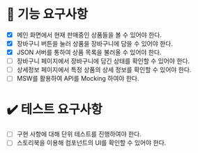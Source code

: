 # 🚩 기능 요구사항

- [x] 메인 화면에서 현재 판매중인 상품들을 볼 수 있어야 한다.
- [x] 장바구니 버튼을 눌러 상품을 장바구니에 담을 수 있어야 한다.
- [x] JSON 서버를 통하여 상품 목록을 불러올 수 있어야 한다.
- [ ] 장바구니 페이지에서 장바구니에 담긴 상태를 확인할 수 있어야 한다.
- [ ] 상세정보 페이지에서 특정 상품의 상세 정보를 확인할 수 있어야 한다.
- [ ] MSW를 활용하여 API를 Mocking 하여야 한다.

# ✔️ 테스트 요구사항

- [ ] 구현 사항에 대해 단위 테스트를 진행하여야 한다.
- [ ] 스토리북을 이용해 컴포넌트의 UI를 확인할 수 있어야 한다.
